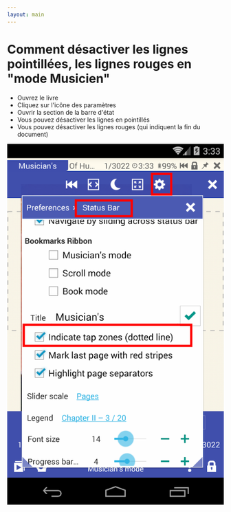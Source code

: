 ```yaml
---
layout: main
---
```


# Comment désactiver les lignes pointillées, les lignes rouges en &quot;mode Musicien&quot;

* Ouvrez le livre
* Cliquez sur l'icône des paramètres
* Ouvrir la section de la barre d'état
* Vous pouvez désactiver les lignes en pointillés
* Vous pouvez désactiver les lignes rouges (qui indiquent la fin du document)

![](1.png)
